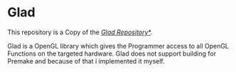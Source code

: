 # Glad

This repository is a Copy of the [*Glad Repository**](https://github.com/Dav1dde/glad).

Glad is a OpenGL library which gives the Programmer access to all OpenGL Functions on the targeted 
hardware. Glad does not support building for Premake and because of that i implemented it myself.
